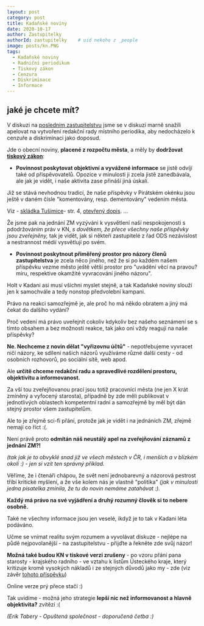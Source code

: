 ```yaml
---
layout: post
category: post
title: Kadaňské noviny
date: 2020-10-17
author: Zastupitelky
authorId: zastupitelky    # uid nekoho z _people
image: posts/kn.PNG
tags:
  - Kadaňské noviny
  - Radniční periodikum
  - Tiskový zákon
  - Cenzura
  - Diskriminace
  - Informace
---
```




## jaké je chcete mít?

V diskuzi na [posledním zastupitelstvu](https://kadan.pirati.cz/aktuality/10zmz.html) jsme se v diskuzi marně snažili apelovat na vytvoření redakční rady místního periodika, aby nedocházelo k cenzuře a diskriminaci jako doposud.

Jde o obecní noviny, **placené z rozpočtu města**, a měly by **dodržovat [tiskový zákon](https://www.zakonyprolidi.cz/cs/2000-46)**:

- **Povinnost poskytovat objektivní a vyvážené informace** se jistě odvíjí také od přispěvovatelů. 
Opozice v minulosti ji zcela jistě zanedbávala, ale jak je vidět, i naše aktivita zase přináší jiná úskalí.

Již se stává nevhodnou tradicí, že naše příspěvky v Pirátském okénku jsou ještě v daném čísle "komentovány, resp. dementovány" vedením města.

Viz - [skládka Tušimice](http://www.kadanskenoviny.cz/files/KN-2020_17_web.pdf)- str. 4, [otevřený dopis](https://kadan.pirati.cz/aktuality/odpoved.html). ...

Že jsme pak na jednání ZM vyzýváni k vysvětlení naší nespokojenosti s pdodržováním práv v KN, *s dovětkem, že přece všechny naše příspěvky jsou zveřejněny,* tak 
je vidět, jak si někteří zastupitelé z řad ODS nezávislost a nestrannost médií vysvětlují po svém. 

- **Povinnost poskytnout přiměřený prostor pro názory členů zastupitelstva** je zcela něco jiného, než že si po každém našem příspěvku vezme město ještě větší prostor pro "uvádění věcí na pravou? míru, respektive okamžité vyvracování jiného názoru".

Holt v Kadani asi musí všichni myslet stejně, a tak Kadaňské noviny slouží jen k samochvále a tedy nonstop předvolební kampani.


Právo na reakci samozřejmě je, ale proč ho má někdo obratem a jiný má čekat do dalšího vydání?

Proč vedení má právo uveřejnit cokoliv kdykoliv bez našeho seznámení se s tímto obsahem a bez možnosti reakce, tak jako oni vždy reagují na naše příspěvky?


**Ne. Nechceme z novin dělat "vyřizovnu účtů"** - nepotřebujeme vyvracet ničí názory, ke sdílení našich názorů využíváme různé další cesty - od osobních rozhovorů, po sociální sítě, web apod.

Ale **určitě chceme redakční radu a spravedlivé rozdělení  prostoru, objektivitu a informovanost.**

Za vší tou zveřejňovanou prací jsou totiž pracovníci města (ne jen X krát zmíněný a vyfocený starosta), případně by zde měli publikovat v jednotlivých oblastech kompetentní radní a samozřejmě by měl být dán stejný prostor všem zastupitelům. 

Ale to je zřejmě sci-fi přání, protože jak je vidět i na jednáních ZM, zřejmě nemají co říct :(.


Není právě proto **odmítán náš neustálý apel na zveřejňování záznamů z jednání ZM?!** 

*(tak jak je to obvyklé snad již ve všech městech v ČR, i menších a v blízkém okolí :) - jen si vzít ten správný příklad.*


Věříme, že i čtenáři chápou, že svět není jednobarevný a názorová pestrost tříbí kritické myšlení, a že vše kolem nás je vlastně "politika" 
*(jak v minulosti jedna pisatelka zmínila, že tu do novin nemáme zatahávat :).*

**Každý má právo na své vyjádření a druhý rozumný člověk si to nebere osobně.**

Také ne všechny informace jsou jen veselé, ikdyž je to tak v Kadani léta podáváno. 

Učme se vnímat realitu svým rozumem a vyvolávat diskuze - nejlépe na půdě nejpovolanější - na zastupitelstvu - přijďte a řekněte zde svůj názor!

**Možná také budou KN v tiskové verzi zrušeny** - po vzoru přání pana starosty - krajského radního - ve vztahu k listům Ústeckého kraje, který kritizuje kromě vysokých nákladů i ze stejných důvodů jako my - zde (viz závěr [tohoto příspěvku](https://kadan.pirati.cz/aktuality/kraj.html)) 

Online verze prý přece stačí :)

Tak uvidíme - možná jeho strategie **lepší nic než informovanost a hlavně objektivita?** zvítězí :(

*(Erik Tabery - Opuštená společnost - doporučená četba :)*


